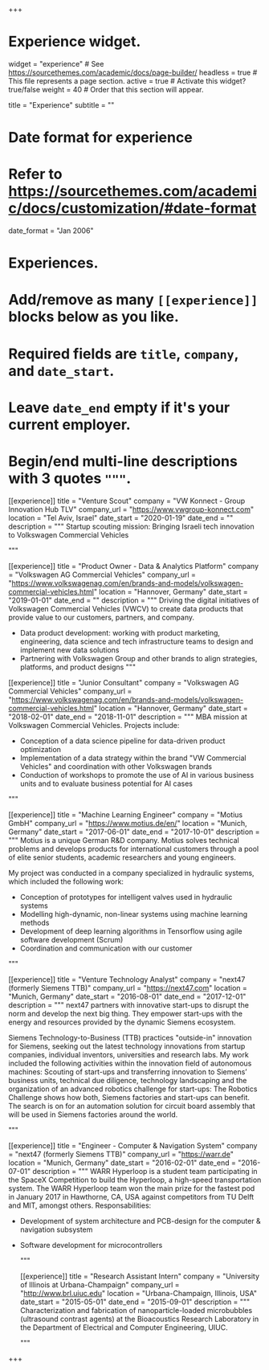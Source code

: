 +++
# Experience widget.
widget = "experience"  # See https://sourcethemes.com/academic/docs/page-builder/
headless = true  # This file represents a page section.
active = true  # Activate this widget? true/false
weight = 40  # Order that this section will appear.

title = "Experience"
subtitle = ""

# Date format for experience
#   Refer to https://sourcethemes.com/academic/docs/customization/#date-format
date_format = "Jan 2006"

# Experiences.
#   Add/remove as many `[[experience]]` blocks below as you like.
#   Required fields are `title`, `company`, and `date_start`.
#   Leave `date_end` empty if it's your current employer.
#   Begin/end multi-line descriptions with 3 quotes `"""`.
[[experience]]
  title = "Venture Scout"
  company = "VW Konnect - Group Innovation Hub TLV"
  company_url = "https://www.vwgroup-konnect.com"
  location = "Tel Aviv, Israel"
  date_start = "2020-01-19"
  date_end = ""
  description = """
  Startup scouting mission: Bringing Israeli tech innovation to Volkswagen Commercial Vehicles

  """

[[experience]]
  title = "Product Owner - Data & Analytics Platform"
  company = "Volkswagen AG Commercial Vehicles"
  company_url = "https://www.volkswagenag.com/en/brands-and-models/volkswagen-commercial-vehicles.html"
  location = "Hannover, Germany"
  date_start = "2019-01-01"
  date_end = ""
  description = """
  Driving the digital initiatives of Volkswagen Commercial Vehicles (VWCV) to create data products that provide value to our customers, partners, and company. 
  
  * Data product development: working with product marketing, engineering, data science and tech infrastructure teams to design and implement new data solutions
  * Partnering with Volkswagen Group and other brands to align strategies, platforms, and product designs
  """

[[experience]]
  title = "Junior Consultant"
  company = "Volkswagen AG Commercial Vehicles"
  company_url = "https://www.volkswagenag.com/en/brands-and-models/volkswagen-commercial-vehicles.html"
  location = "Hannover, Germany"
  date_start = "2018-02-01"
  date_end = "2018-11-01"
  description = """
  MBA mission at Volkswagen Commercial Vehicles. Projects include:
  * Conception of a data science pipeline for data-driven product optimization
  * Implementation of a data strategy within the brand "VW Commercial Vehicles" and coordination with other Volkswagen brands 
  * Conduction of workshops to promote the use of AI in various business units and to evaluate business potential for AI cases

  """


[[experience]]
  title = "Machine Learning Engineer"
  company = "Motius GmbH"
  company_url = "https://www.motius.de/en/"
  location = "Munich, Germany"
  date_start = "2017-06-01"
  date_end = "2017-10-01"
  description = """
  Motius is a unique German R&D company. Motius solves technical problems and develops products for international customers through a pool of elite senior students, academic researchers and young engineers.

  My project was conducted in a company specialized in hydraulic systems, which included the following work: 
  * Conception of prototypes for intelligent valves used in hydraulic systems
  * Modelling high-dynamic, non-linear systems using machine learning methods
  * Development of deep learning algorithms in Tensorflow using agile software development (Scrum)
  * Coordination and communication with our customer

  """

[[experience]]
  title = "Venture Technology Analyst"
  company = "next47 (formerly Siemens TTB)"
  company_url = "https://next47.com"
  location = "Munich, Germany"
  date_start = "2016-08-01"
  date_end = "2017-12-01"
  description = """
  next47 partners with innovative start-ups to disrupt the norm and develop the next big thing. They empower start-ups with the energy and resources provided by the dynamic Siemens ecosystem.

  Siemens Technology-to-Business (TTB) practices "outside-in" innovation for Siemens, seeking out the latest technology innovations from startup companies, individual inventors, universities and research labs. My work included the following activities within the innovation field of autonomous machines: Scouting of start-ups and transferring innovation to Siemens’ business units, technical due diligence, technology landscaping and the organization of an advanced robotics challenge for start-ups: The Robotics Challenge shows how both, Siemens factories and start-ups can benefit. The search is on for an automation solution for circuit board assembly that will be used in Siemens factories around the world.

  """

  [[experience]]
  title = "Engineer - Computer & Navigation System"
  company = "next47 (formerly Siemens TTB)"
  company_url = "https://warr.de"
  location = "Munich, Germany"
  date_start = "2016-02-01"
  date_end = "2016-07-01"
  description = """
  WARR Hyperloop is a student team participating in the SpaceX Competition to build the Hyperloop, a high-speed transportation system. The WARR Hyperloop team won the main prize for the fastest pod in January 2017 in Hawthorne, CA, USA against competitors from TU Delft and MIT, amongst others. Responsabilities:

* Development of system architecture and PCB-design for the computer & navigation subsystem
* Software development for microcontrollers

  """

  [[experience]]
  title = "Research Assistant Intern"
  company = "University of Illinois at Urbana-Champaign"
  company_url = "http://www.brl.uiuc.edu"
  location = "Urbana-Champaign, Illinois, USA"
  date_start = "2015-05-01"
  date_end = "2015-09-01"
  description = """
  Characterization and fabrication of nanoparticle-loaded microbubbles (ultrasound contrast agents) at the Bioacoustics Research Laboratory in the Department of Electrical and Computer Engineering, UIUC.

  """



+++
